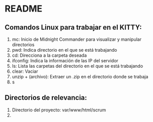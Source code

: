 # README #

## Comandos Linux para trabajar en el KITTY:
1) mc: Inicio de Midnight Commander para visualizar y manipular directorios
2) pwd: Indica directorio en el que se está trabajando
3) cd: Direcciona a la carpeta deseada
4) ifconfig: Indica la información de las IP del servidor
5) ls: Lista las carpetas del directorio en el que se está trabajando
6) clear: Vaciar 
7) unzip + (archivo): Extraer un .zip en el directorio donde se trabaja
8) s

## Directorios de relevancia:
1) Directorio del proyecto: var/www/html/scrum
2) 
